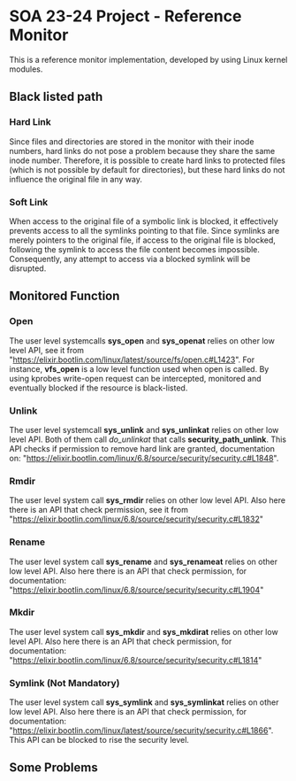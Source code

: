 # SOA 23-24 Project - Reference Monitor
This is a reference monitor implementation, developed by using Linux kernel modules. <br />

## Black listed path

### Hard Link
Since files and directories are stored in the monitor with their inode numbers, hard links do not pose a problem because they share the same inode number. Therefore, it is possible to create hard links to protected files (which is not possible by default for directories), but these hard links do not influence the original file in any way.
### Soft Link
When access to the original file of a symbolic link is blocked, it effectively prevents access to all the symlinks pointing to that file. Since symlinks are merely pointers to the original file, if access to the original file is blocked, following the symlink to access the file content becomes impossible. Consequently, any attempt to access via a blocked symlink will be disrupted.

## Monitored Function
### Open
The user level systemcalls **sys_open** and **sys_openat** relies on other low level API, see it from "https://elixir.bootlin.com/linux/latest/source/fs/open.c#L1423". For instance, **vfs_open** is a low level function used when open is called. By using kprobes write-open request can be intercepted, monitored and eventually blocked if the resource is black-listed. <br />
### Unlink
The user level systemcall **sys_unlink** and **sys_unlinkat** relies on other low level API. Both of them call *do_unlinkat* that calls **security_path_unlink**. This API checks if permission to remove hard link are granted, documentation on: "https://elixir.bootlin.com/linux/6.8/source/security/security.c#L1848". 
### Rmdir
The user level system call **sys_rmdir** relies on other low level API. Also here there is an API that check permission, see it from "https://elixir.bootlin.com/linux/6.8/source/security/security.c#L1832"
### Rename
The user level system call **sys_rename** and **sys_renameat** relies on other low level API. Also here there is an API that check permission, for documentation: "https://elixir.bootlin.com/linux/6.8/source/security/security.c#L1904"
### Mkdir
The user level system call **sys_mkdir** and **sys_mkdirat** relies on other low level API. Also here there is an API that check permission, for documentation: "https://elixir.bootlin.com/linux/6.8/source/security/security.c#L1814"
### Symlink (Not Mandatory)
The user level system call **sys_symlink** and **sys_symlinkat** relies on other low level API. Also here there is an API that check permission, for documentation: "https://elixir.bootlin.com/linux/latest/source/security/security.c#L1866". This API can be blocked to rise the security level.

## Some Problems


